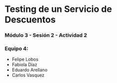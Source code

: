 # Testing de un Servicio de Descuentos

### Módulo 3 - Sesión 2 - Actividad 2

### Equipo 4: 
- Felipe Lobos
- Fabiola Díaz
- Eduardo Arellano
- Carlos Vasquez




